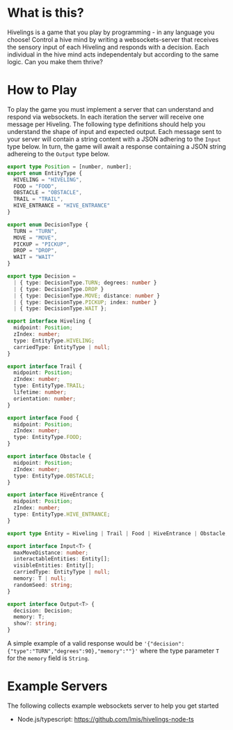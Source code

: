 # What is this?
Hivelings is a game that you play by programming - in any language you choose! Control a hive mind by writing a websockets-server that receives the sensory input of each Hiveling and responds with a decision. Each individual in the hive mind acts independentaly but according to the same logic. Can you make them thrive?

# How to Play
To play the game you must implement a server that can understand and respond via websockets. In each iteration the server will receive one message per Hiveling. The following type definitions should help you understand the shape of input and expected output. Each message sent to your server will contain a string content with a JSON adhering to the `Input` type below. In turn, the game will await a response containing a JSON string adhereing to the `Output` type below.

```typescript
export type Position = [number, number];
export enum EntityType {
  HIVELING = "HIVELING",
  FOOD = "FOOD",
  OBSTACLE = "OBSTACLE",
  TRAIL = "TRAIL",
  HIVE_ENTRANCE = "HIVE_ENTRANCE"
}

export enum DecisionType {
  TURN = "TURN",
  MOVE = "MOVE",
  PICKUP = "PICKUP",
  DROP = "DROP",
  WAIT = "WAIT"
}

export type Decision =
  | { type: DecisionType.TURN; degrees: number }
  | { type: DecisionType.DROP }
  | { type: DecisionType.MOVE; distance: number }
  | { type: DecisionType.PICKUP; index: number }
  | { type: DecisionType.WAIT };

export interface Hiveling {
  midpoint: Position;
  zIndex: number;
  type: EntityType.HIVELING;
  carriedType: EntityType | null;
}

export interface Trail {
  midpoint: Position;
  zIndex: number;
  type: EntityType.TRAIL;
  lifetime: number;
  orientation: number;
}

export interface Food {
  midpoint: Position;
  zIndex: number;
  type: EntityType.FOOD;
}

export interface Obstacle {
  midpoint: Position;
  zIndex: number;
  type: EntityType.OBSTACLE;
}

export interface HiveEntrance {
  midpoint: Position;
  zIndex: number;
  type: EntityType.HIVE_ENTRANCE;
}

export type Entity = Hiveling | Trail | Food | HiveEntrance | Obstacle;

export interface Input<T> {
  maxMoveDistance: number;
  interactableEntities: Entity[];
  visibleEntities: Entity[];
  carriedType: EntityType | null;
  memory: T | null;
  randomSeed: string;
}

export interface Output<T> {
  decision: Decision;
  memory: T;
  show?: string;
}
```

A simple example of a valid response would be `'{"decision":{"type":"TURN","degrees":90},"memory":""}'` where the type parameter `T` for the `memory` field is `String`.

# Example Servers
The following collects example websockets server to help you get started
- Node.js/typescript: https://github.com/lmis/hivelings-node-ts
